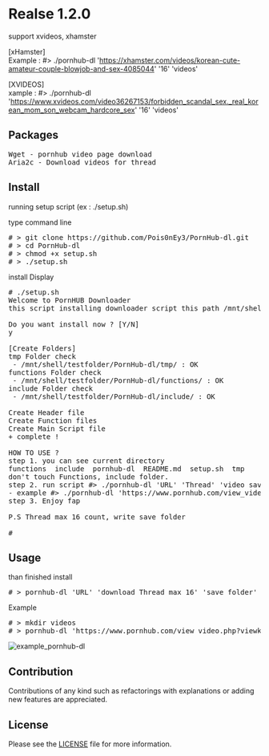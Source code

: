 
# Realse 1.2.0
support xvideos, xhamster

[xHamster]<br />
Example : #> ./pornhub-dl 'https://xhamster.com/videos/korean-cute-amateur-couple-blowjob-and-sex-4085044' '16' 'videos'

[XVIDEOS]<br />
xample : #> ./pornhub-dl 'https://www.xvideos.com/video36267153/forbidden_scandal_sex._real_korean_mom_son_webcam_hardcore_sex' '16' 'videos'

## Packages
<pre>
Wget - pornhub video page download
Aria2c - Download videos for thread
</pre>

## Install
running setup script (ex : ./setup.sh)

type command line
<pre>
# > git clone https://github.com/Pois0nEy3/PornHub-dl.git
# > cd PornHub-dl
# > chmod +x setup.sh
# > ./setup.sh
</pre>

install Display
<pre>
# ./setup.sh 
Welcome to PornHUB Downloader
this script installing downloader script this path /mnt/shell/testfolder/PornHub-dl
 
Do you want install now ? [Y/N]
y
 
[Create Folders]
tmp Folder check
 - /mnt/shell/testfolder/PornHub-dl/tmp/ : OK
functions Folder check
 - /mnt/shell/testfolder/PornHub-dl/functions/ : OK
include Folder check
 - /mnt/shell/testfolder/PornHub-dl/include/ : OK
 
Create Header file
Create Function files
Create Main Script file
+ complete !
 
HOW TO USE ?
step 1. you can see current directory
functions  include  pornhub-dl	README.md  setup.sh  tmp
don't touch Functions, include folder.
step 2. run script #> ./pornhub-dl 'URL' 'Thread' 'video save folder path'
- example #> ./pornhub-dl 'https://www.pornhub.com/view_video.php?viewkey=ph5cbbe2d31d8a2' '16' '~/videos
step 3. Enjoy fap
 
P.S Thread max 16 count, write save folder
 
#
</pre>

## Usage

than finished install
<pre>
# > pornhub-dl 'URL' 'download Thread max 16' 'save folder'
</pre>

Example
<pre>
# > mkdir videos
# > pornhub-dl 'https://www.pornhub.com/view_video.php?viewkey=ph5cbbe2d31d8a2' '16' 'videos'
</pre>
![example_pornhub-dl](https://user-images.githubusercontent.com/45530937/57761163-eb885d80-7737-11e9-8abf-6255a59662a7.png)

## Contribution
Contributions of any kind such as refactorings with explanations or adding new features are appreciated.

## License
Please see the [LICENSE](https://github.com/Pois0nEy3/PornHub-dl/blob/master/LICENSE) file for more information.
